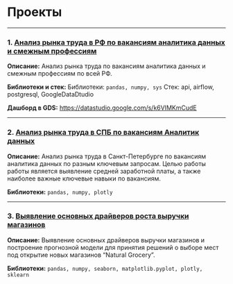 # Проекты
<hr>

### 1. [Анализ рынка труда в РФ по вакансиям аналитика данных и смежным профессиям](https://datastudio.google.com/s/k6VIMKmCudE)

**Описание:**
Анализ рынка труда по вакансиям аналитика данных и смежным профессиям по всей РФ.

**Библиотеки и стек:**
Библиотеки: `pandas, numpy, sys`
Стек: api, airflow, postgresql, GoogleDataDtudio

**Дашборд в GDS:**
https://datastudio.google.com/s/k6VIMKmCudE

<hr>

### 2. [Анализ рынка труда в СПБ по вакансиям Аналитик данных](https://colab.research.google.com/github/alexeiveselov92/other_projects/blob/master/Анализ%20рынка%20труда%20в%20СПБ%20Аналитик%20данных.ipynb)

**Описание:**
Анализ рынка труда в Санкт-Петербурге по вакансиям аналитика данных по разным ключевым запросам. Целью работы работы является выявление средней заработной платы, а также наиболее важные ключевые навыки по вакансиям.

**Библиотеки:**
`pandas, numpy, plotly`
<hr>

### 3. [Выявление основных драйверов роста выручки магазинов](https://colab.research.google.com/github/alexeiveselov92/other_projects/blob/master/Выявление%20основных%20драйверов%20роста%20выручки%20магазинов.ipynb)

**Описание:**
Выявление основных драйверов выручки магазинов и построение прогнозной модели для принятия решений о выборе мест под открытие новых магазинов “Natural Grocery”.

**Библиотеки:**
`pandas, numpy, seaborn, matplotlib.pyplot, plotly, sklearn`
